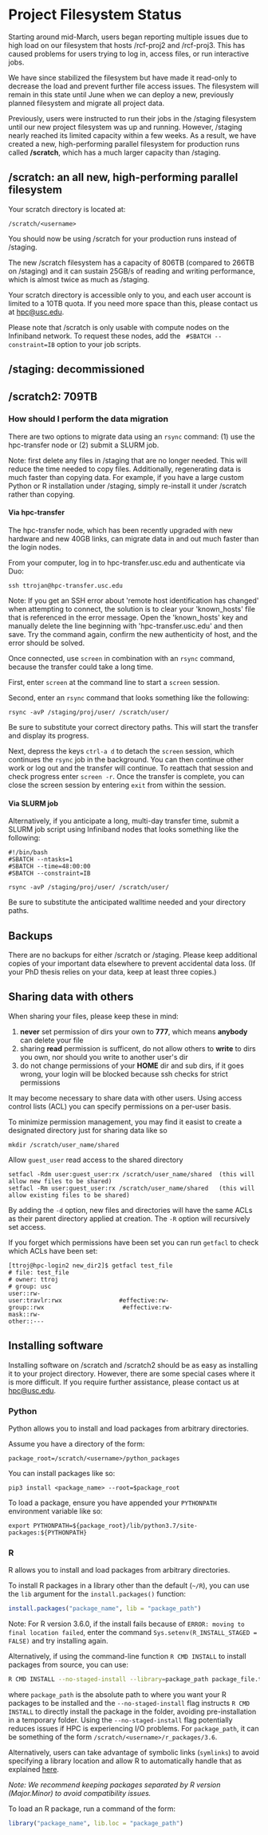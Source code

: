# Project Filesystem Status

Starting around mid-March, users began reporting multiple issues due to high load on our filesystem that hosts /rcf-proj2 and /rcf-proj3. This has caused problems for users trying to log in, access files, or run interactive jobs.

We have since stabilized the filesystem but have made it read-only to decrease the load and prevent further file access issues. The filesystem will remain in this state until June when we can deploy a new, previously planned filesystem and migrate all project data.

Previously, users were instructed to run their jobs in the /staging filesystem until our new project filesystem was up and running. However, /staging nearly reached its limited capacity within a few weeks. As a result, we have created a new, high-performing parallel filesystem for production runs called **/scratch**, which has a much larger capacity than /staging.

## /scratch: an all new, high-performing parallel filesystem

Your scratch directory is located at:

    /scratch/<username>

You should now be using /scratch for your production runs instead of /staging.

The new /scratch filesystem has a capacity of 806TB (compared to 266TB on /staging) and it can sustain 25GB/s of reading and writing performance, which is almost twice as much as /staging.

Your scratch directory is accessible only to you, and each user account is limited to a 10TB quota. If you need more space than this, please contact us at hpc@usc.edu.

Please note that /scratch is only usable with compute nodes on the Infiniband network. To request these nodes, add the ` #SBATCH --constraint=IB` option to your job scripts.

## /staging: decommissioned

## /scratch2: 709TB 

### How should I perform the data migration

There are two options to migrate data using an `rsync` command: (1) use the hpc-transfer node or (2) submit a SLURM job.

Note: first delete any files in /staging that are no longer needed. This will reduce the time needed to copy files. Additionally, regenerating data is much faster than copying data. For example, if you have a large custom Python or R installation under /staging, simply re-install it under /scratch rather than copying.

#### Via hpc-transfer

The hpc-transfer node, which has been recently upgraded with new hardware and new 40GB links, can migrate data in and out much faster than the login nodes.

From your computer, log in to hpc-transfer.usc.edu and authenticate via Duo:

```
ssh ttrojan@hpc-transfer.usc.edu
```

Note: If you get an SSH error about 'remote host identification has changed' when attempting to connect, the solution is to clear your 'known_hosts' file that is referenced in the error message. Open the 'known_hosts' key and manually delete the line beginning with 'hpc-transfer.usc.edu' and then save. Try the command again, confirm the new authenticity of host, and the error should be solved.

Once connected, use `screen` in combination with an `rsync` command, because the transfer could take a long time.

First, enter `screen` at the command line to start a `screen` session.

Second, enter an `rsync` command that looks something like the following:

```
rsync -avP /staging/proj/user/ /scratch/user/
```

Be sure to substitute your correct directory paths. This will start the transfer and display its progress.

Next, depress the keys `ctrl-a d` to detach the `screen` session, which continues the `rsync` job in the background. You can then continue other work or log out and the transfer will continue. To reattach that session and check progress enter `screen -r`. Once the transfer is complete, you can close the screen session by entering `exit` from within the session.

#### Via SLURM job

Alternatively, if you anticipate a long, multi-day transfer time, submit a SLURM job script using Infiniband nodes that looks something like the following:

```
#!/bin/bash
#SBATCH --ntasks=1
#SBATCH --time=48:00:00
#SBATCH --constraint=IB

rsync -avP /staging/proj/user/ /scratch/user/
```

Be sure to substitute the anticipated walltime needed and your directory paths.

## Backups

There are no backups for either /scratch or /staging. Please keep additional copies of your important data elsewhere to prevent accidental data loss. (If your PhD thesis relies on your data, keep at least three copies.)

## Sharing data with others

When sharing your files, please keep these in mind:
1. **never** set permission of dirs your own to **777**, which means **anybody** can delete your file
1. sharing **read** permission is sufficent, do not allow others to **write** to dirs you own, nor should you write to another user's dir
1. do not change permissions of your **HOME** dir and sub dirs, if it goes wrong, your login will be blocked because ssh checks for strict permissions

It may become necessary to share data with other users. Using access control lists (ACL) you can specify permissions on a per-user basis.

To minimize permission management, you may find it easist to create a designated directory just for sharing data like so

```
mkdir /scratch/user_name/shared
```
Allow `guest_user` read access to the shared directory
```
setfacl -Rdm user:guest_user:rx /scratch/user_name/shared  (this will allow new files to be shared)
setfacl -Rm user:guest_user:rx /scratch/user_name/shared   (this will allow existing files to be shared)
```

By adding the `-d` option, new files and directories will have the same ACLs as their parent directory applied at creation. The `-R` option will recursively set access.

If you forget which permissions have been set you can run `getfacl` to check which ACLs have been set:

```
[ttroj@hpc-login2 new_dir2]$ getfacl test_file
# file: test_file
# owner: ttroj
# group: usc
user::rw-
user:travlr:rwx                #effective:rw-
group::rwx                      #effective:rw-
mask::rw-
other::---

```

## Installing software

Installing software on /scratch and /scratch2 should be as easy as installing it to your project directory. However, there are some special cases where it is more difficult. If you require further assistance, please contact us at hpc@usc.edu.

### Python

Python allows you to install and load packages from arbitrary directories.

Assume you have a directory of the form:

    package_root=/scratch/<username>/python_packages

You can install packages like so:

    pip3 install <package_name> --root=$package_root

To load a package, ensure you have appended your `PYTHONPATH` environment variable like so:

    export PYTHONPATH=${package_root}/lib/python3.7/site-packages:${PYTHONPATH}

### R

R allows you to install and load packages from arbitrary directories.

To install R packages in a library other than the default (`~/R`), you can use the `lib` argument for the `install.packages()` function:

```r
install.packages("package_name", lib = "package_path")
```

Note: For R version 3.6.0, if the install fails because of `ERROR: moving to final location failed`, enter the command `Sys.setenv(R_INSTALL_STAGED = FALSE)` and try installing again.

Alternatively, if using the command-line function `R CMD INSTALL` to install packages from source, you can use:

```sh
R CMD INSTALL --no-staged-install --library=package_path package_file.tar.gz
```

where `package_path` is the absolute path to where you want your R packages to be installed and the `--no-staged-install` flag instructs `R CMD INSTALL` to directly install the package in the folder, avoiding pre-installation in a temporary folder. Using the `--no-staged-install` flag potentially reduces issues if HPC is experiencing I/O problems. For `package_path`, it can be something of the form `/scratch/<username>/r_packages/3.6`.

Alternatively, users can take advantage of symbolic links (`symlinks`) to avoid specifying a library location and allow R to automatically handle that as explained [here](https://hpcc.usc.edu/resources/documentation/r/).

*Note: We recommend keeping packages separated by R version (Major.Minor) to avoid compatibility issues.*

To load an R package, run a command of the form:

```r
library("package_name", lib.loc = "package_path")
```
